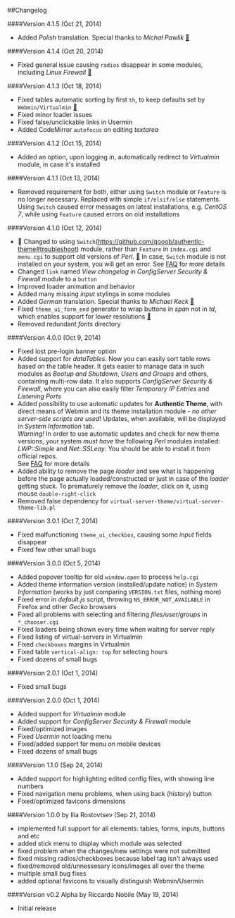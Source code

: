##Changelog

####Version 4.1.5 (Oct 21, 2014)
* Added _Polish_ translation. Special thanks to _Michał Pawlik_ [:paperclip:](https://github.com/qooob/authentic-theme/pull/12)

####Version 4.1.4 (Oct 20, 2014)
* Fixed general issue causing `radios` disappear in some modules, including _Linux Firewall_ [:paperclip:](https://github.com/qooob/authentic-theme/issues/11)

####Version 4.1.3 (Oct 18, 2014)
* Fixed tables automatic sorting by first `th`, to keep defaults set by `Webmin/Virtualmin` [:paperclip:](https://github.com/qooob/authentic-theme/issues/8)
* Fixed minor loader issues
* Fixed false/unclickable links in Usermin
* Added CodeMirror `autofocus` on editing _textarea_

####Version 4.1.2 (Oct 15, 2014)
* Added an option, upon logging in, automatically redirect to _Virtualmin_ module, in case it's installed

####Version 4.1.1 (Oct 13, 2014)
* Removed requirement for both, either using `Switch` module or `Feature` is no longer necessary. Replaced with simple `if/elsif/else` statements. Using `Switch` caused error messages on latest installations, e.g. _CentOS 7_, while using `Feature` caused errors on old installations

####Version 4.1.0 (Oct 12, 2014)

* :round_pushpin: Changed to using `Switch`(https://github.com/qooob/authentic-theme#troubleshoot) module, rather than `Feature` in `index.cgi` and `menu.cgi` to support old versions of _Perl_. [:paperclip:](https://github.com/qooob/authentic-theme/issues/2) In case, `Switch` module is not installed on your system, you will get an error. See [FAQ](https://github.com/qooob/authentic-theme#troubleshoot) for more details
* Changed `link` named _View changelog_ in _ConfigServer Security & Firewall_ module to a `button`
* Improved loader animation and behavior
* Added many missing _input_ stylings in some modules
* Added _German_ translation. Special thanks to _Michael Keck_ [:paperclip:](https://github.com/qooob/authentic-theme/issues/3)
* Fixed `theme_ui_form_end` generator to wrap buttons in _span_ not in _td_, which enables support for lower resolutions [:paperclip:](https://github.com/qooob/authentic-theme/issues/4)
* Removed redundant _fonts_ directory

####Version 4.0.0 (Oct 9, 2014)
 * Fixed lost pre-login banner option
 * Added support for _dataTables_. Now you can easily sort table rows based on the table header. It gets easier to manage data in such modules as _Bootup and Shutdown_, _Users and Groups_ and others, containing multi-row data. It also supports _ConfigServer Security & Firewall_, where you can also easily filter _Temporary IP Entries_ and _Listening Ports_
 * Added possibility to use automatic updates for **Authentic Theme**, with direct means of Webmin and its theme installation module - _no other server-side scripts are used_! Updates, when available, will be displayed in *System Information* tab.<br>*Warning!* In order to use automatic updates and check for new theme versions, your system _must have_ the following _Perl_ modules installed: _LWP::Simple_ and _Net::SSLeay_. You should be able to install it from official repos.<br>See [FAQ](https://github.com/qooob/authentic-theme#troubleshoot) for more details
 * Added ability to remove the page _loader_ and see what is happening before the page actually loaded/constructed or just in case of the _loader_ getting stuck. To prematurely remove the _loader_, click on it, using mouse `double-right-click`
 * Removed false dependency for `virtual-server-theme/virtual-server-theme-lib.pl`

####Version 3.0.1 (Oct 7, 2014)
 * Fixed malfunctioning `theme_ui_checkbox`, causing some _input_ fields disappear
 * Fixed few other small bugs

####Version 3.0.0 (Oct 5, 2014)
* Added popover tooltip for old `window.open` to process `help.cgi`
* Added theme information version (installed/update notice) in _System Information_ (works by just comparing `VERSION.txt` files, nothing more)
* Fixed error in _default.js_ script, throwing `NS_ERROR_NOT_AVAILABLE` in Firefox and other _Gecko_ browsers
* Fixed all problems with selecting and filtering _files/user/groups_ in `*_chooser.cgi`
* Fixed loaders being shown every time when waiting for server reply
* Fixed listing of virtual-servers in Virtualmin
* Fixed `checkboxes` margins in Virtualmin
* Fixed table `vertical-align: top` for selecting hours
* Fixed dozens of small bugs

####Version 2.0.1 (Oct 1, 2014)
* Fixed small bugs

####Version 2.0.0 (Oct 1, 2014)
* Added support for _Virtualmin_ module
* Added support for _ConfigServer Security & Firewall_ module
* Fixed/optimized images
* Fixed _Usermin_ not loading menu
* Fixed/added support for menu on mobile devices
* Fixed dozens of small bugs

####Version 1.1.0 (Sep 24, 2014)
* Added support for highlighting edited config files, with showing line numbers
* Fixed navigation menu problems, when using back (history) button
* Fixed/optimized favicons dimensions

####Version 1.0.0 by Ilia Rostovtsev (Sep 21, 2014)
* implemented full support for all elements: tables, forms, inputs, buttons and etc
* added stick menu to display which module was selected
* fixed problem when the changes/new settings were not submitted
* fixed missing radios/checkboxes because label tag isn't always used
* fixed/removed old/unnessesary icons/images all over the theme
* multiple small bug fixes
* added optional favicons to visually distinguish Webmin/Usermin

####Version v0.2 Alpha by Riccardo Nobile (May 19, 2014)
* Initial release
